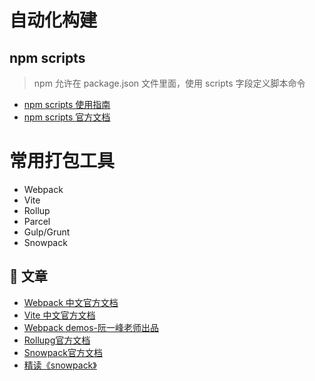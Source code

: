 # 自动化构建

## npm scripts

> npm 允许在 package.json 文件里面，使用 scripts 字段定义脚本命令

- [npm scripts 使用指南](https://www.ruanyifeng.com/blog/2016/10/npm_scripts.html)
- [npm scripts 官方文档](https://docs.npmjs.com/misc/scripts)

# 常用打包工具

- Webpack
- Vite
- Rollup
- Parcel
- Gulp/Grunt
- Snowpack

## 📄 文章

- [Webpack 中文官方文档](https://www.webpackjs.com/concepts/)
- [Vite 中文官方文档](https://cn.vitejs.dev/)
- [Webpack demos-阮一峰老师出品](https://github.com/ruanyf/webpack-demos)
- [Rollupg官方文档](https://rollupjs.org/guide/en/)
- [Snowpack官方文档](https://www.snowpack.dev/)
- [精读《snowpack》](https://zhuanlan.zhihu.com/p/144993158)
